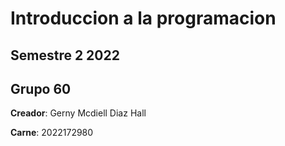# Introduccion a la programacion
## Semestre 2 2022
## Grupo 60

**Creador**: Gerny Mcdiell Diaz Hall

**Carne**: 2022172980
